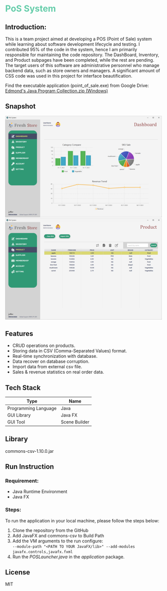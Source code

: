 # <font color=mediumaquamarine>PoS System </font>
## Introduction:
This is a team project aimed at developing a POS (Point of Sale) system while learning about software development lifecycle and testing. I contributed 95% of the code in the system, hence I am primarily responsible for maintaining the code repository. The DashBoard, Inventory, and Product subpages have been completed, while the rest are pending. The target users of this software are administrative personnel who manage backend data, such as store owners and managers. A significant amount of CSS code was used in this project for interface beautification.

Find the executable application (point_of_sale.exe) from Google Drive:  
[Edmond's Java Program Collection.zip (Windows)](https://drive.google.com/file/d/1ve7sEscvtVldRKZU-B3VhaQdORteksQk/view?usp=drive_link)

## Snapshot
<img src="screenshot/ui-1.png" width="1280"> 
<img src="screenshot/ui-2.png" width="1280"> 

## Features
- CRUD operations on products.
- Storing data in CSV (Comma-Separated Values) format.
- Real-time synchronization with database.
- Data recover on database corruption.
- Import data from external csv file.
- Sales & revenue statistics on real order data.

## Tech Stack 
| Type | Name |
| ----------- | ----------- 
| Programming Language | Java |
| GUI Library | Java FX |
| GUI Tool | Scene Builder|

## Library
commons-csv-1.10.0.jar

## Run Instruction
### Requirement:
- Java Runtime Environment
- Java FX
### Steps:   
To run the application in your local machine, please follow the steps below:
1. Clone the repository from the GitHub  
2. Add JavaFX and commons-csv to Build Path
3. Add the VM arguments to the run configure:  
`--module-path "<PATH TO YOUR JavaFX/lib>" --add-modules javafx.controls,javafx.fxml`
4. Run the *POSLauncher.java* in the *application* package.

## License
MIT